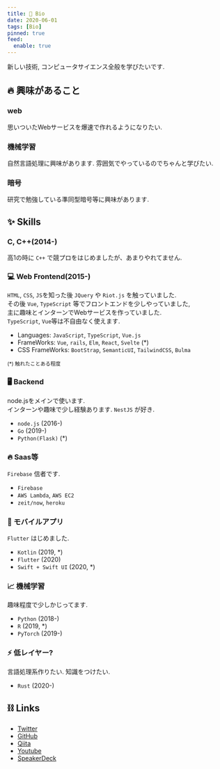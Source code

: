 ```yaml
---
title: 👀 Bio
date: 2020-06-01
tags: [Bio]
pinned: true
feed:
  enable: true
---
```


新しい技術, コンピュータサイエンス全般を学びたいです.

## 🔥 興味があること
### web
思いついたWebサービスを爆速で作れるようになりたい.  

### 機械学習
自然言語処理に興味があります. 雰囲気でやっているのでちゃんと学びたい.

### 暗号
研究で勉強している準同型暗号等に興味があります.

## ✨ Skills
### C, C++(2014-)
高1の時に `C++` で競プロをはじめましたが、あまりやれてません.

### 💻 Web Frontend(2015-)
`HTML`, `CSS`, `JS`を知った後 `JQuery` や `Riot.js` を触っていました.  
その後 `Vue`, `TypeScript` 等でフロントエンドを少しやっていました,  
主に趣味とインターンでWebサービスを作っていました.   
`TypeScript`, `Vue`等は不自由なく使えます.

- Languages: `JavaScript`, `TypeScript`, `Vue.js`
- FrameWorks: `Vue`, `rails`, `Elm`, `React`, `Svelte` (*)
- CSS FrameWorks: `BootStrap`, `SemanticUI`, `TailwindCSS`, `Bulma`

<small>(*) 触れたことある程度</small>

### 🖥 Backend
node.jsをメインで使います.  
インターンや趣味で少し経験あります. `NestJS` が好き.
- `node.js` (2016-)
- `Go` (2019-)
- `Python(Flask)` (*)

### 🔥 Saas等
`Firebase` 信者です.  

- `Firebase`
- `AWS Lambda`, `AWS EC2`
- `zeit/now`, `heroku`

### 📱 モバイルアプリ
`Flutter` はじめました.

- `Kotlin` (2019, *)
- `Flutter` (2020)
- `Swift + Swift UI` (2020, *)

### 📈 機械学習
趣味程度で少しかじってます.

- `Python` (2018-)
- `R` (2019, *)
- `PyTorch` (2019-)

### ⚡ 低レイヤー?
言語処理系作りたい. 知識をつけたい.

- `Rust` (2020-)

## ⛓ Links
- [Twitter](https://twitter.com/wakame_tech)
- [GitHub](https://github.com/wakame-tech)
- [Qiita](https://qiita.com/wakame_tech)
- [Youtube](https://www.youtube.com/channel/UCbf9D2dmBSAZeoxOGM69XPA?view_as=subscriber)
- [SpeakerDeck](https://speakerdeck.com/wakame_tech)